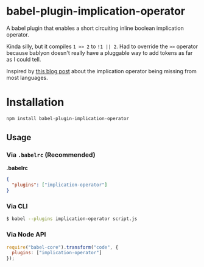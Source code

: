 # babel-plugin-implication-operator

A babel plugin that enables a short circuiting inline boolean implication operator.

Kinda silly, but it compiles `1 >> 2` to `!1 || 2`.
Had to override the `>>` operator because bablyon doesn't really have a pluggable way to add tokens as far as I could tell.

Inspired by [this blog post](http://uniphil.github.io/implication/) about the implication operator being missing from most languages.

# Installation

```javascript
npm install babel-plugin-implication-operator
```

## Usage

### Via `.babelrc` (Recommended)

**.babelrc**

```json
{
  "plugins": ["implication-operator"]
}
```

### Via CLI

```sh
$ babel --plugins implication-operator script.js
```

### Via Node API

```javascript
require("babel-core").transform("code", {
  plugins: ["implication-operator"]
});
```
